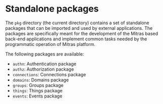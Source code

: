 # Standalone packages

The `pkg` directory (the current directory) contains a set of standalone packages that can be imported and used by external applications. The packages are specifically meant for the development of the Mitras based back-end applications and implement common tasks needed by the programmatic operation of Mitras platform.

The following packages are available:

- `authn`: Authentication package
- `authz`: Authorization package
- `connections`: Connections package
- `domains`: Domains package
- `groups`: Groups package
- `things`: Things package
- `events`: Events package
